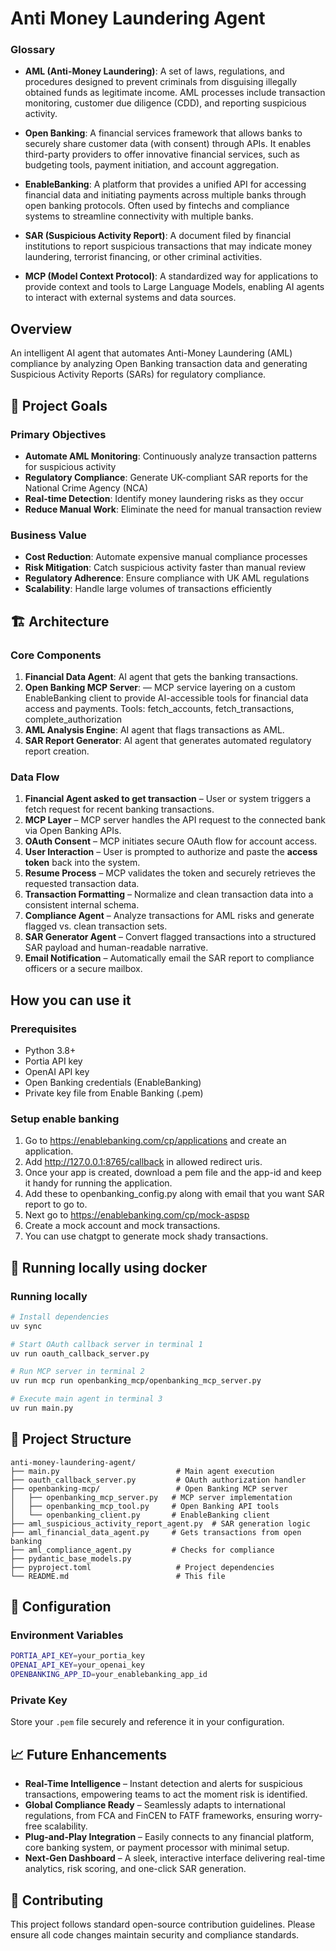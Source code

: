 # Anti Money Laundering Agent


### Glossary

- **AML (Anti-Money Laundering)**: A set of laws, regulations, and procedures designed to prevent criminals from disguising illegally obtained funds as legitimate income. AML processes include transaction monitoring, customer due diligence (CDD), and reporting suspicious activity.

- **Open Banking**: A financial services framework that allows banks to securely share customer data (with consent) through APIs. It enables third-party providers to offer innovative financial services, such as budgeting tools, payment initiation, and account aggregation.

- **EnableBanking**: A platform that provides a unified API for accessing financial data and initiating payments across multiple banks through open banking protocols. Often used by fintechs and compliance systems to streamline connectivity with multiple banks.

- **SAR (Suspicious Activity Report)**: A document filed by financial institutions to report suspicious transactions that may indicate money laundering, terrorist financing, or other criminal activities.

- **MCP (Model Context Protocol)**: A standardized way for applications to provide context and tools to Large Language Models, enabling AI agents to interact with external systems and data sources.


## Overview

An intelligent AI agent that automates Anti-Money Laundering (AML) compliance by analyzing Open Banking transaction data and generating Suspicious Activity Reports (SARs) for regulatory compliance.

## 🎯 Project Goals

### Primary Objectives
- **Automate AML Monitoring**: Continuously analyze transaction patterns for suspicious activity
- **Regulatory Compliance**: Generate UK-compliant SAR reports for the National Crime Agency (NCA)
- **Real-time Detection**: Identify money laundering risks as they occur
- **Reduce Manual Work**: Eliminate the need for manual transaction review

### Business Value
- **Cost Reduction**: Automate expensive manual compliance processes
- **Risk Mitigation**: Catch suspicious activity faster than manual review
- **Regulatory Adherence**: Ensure compliance with UK AML regulations
- **Scalability**: Handle large volumes of transactions efficiently

## 🏗️ Architecture

### Core Components
1. **Financial Data Agent**: AI agent that gets the banking transactions.
2. **Open Banking MCP Server**: — MCP service layering on a custom EnableBanking client to provide AI-accessible tools for financial data access and payments.
Tools: fetch_accounts, fetch_transactions, complete_authorization
3. **AML Analysis Engine**: AI agent that flags transactions as AML.
4. **SAR Report Generator**: AI agent that generates automated regulatory report creation.

### Data Flow

1. **Financial Agent asked to get transaction** – User or system triggers a fetch request for recent banking transactions.
2. **MCP Layer** – MCP server handles the API request to the connected bank via Open Banking APIs.
3. **OAuth Consent** – MCP initiates secure OAuth flow for account access.
4. **User Interaction** – User is prompted to authorize and paste the **access token** back into the system.
5. **Resume Process** – MCP validates the token and securely retrieves the requested transaction data.
6. **Transaction Formatting** – Normalize and clean transaction data into a consistent internal schema.
7. **Compliance Agent** – Analyze transactions for AML risks and generate flagged vs. clean transaction sets.
8. **SAR Generator Agent** – Convert flagged transactions into a structured SAR payload and human-readable narrative.
9. **Email Notification** – Automatically email the SAR report to compliance officers or a secure mailbox.

## How you can use it


### Prerequisites
- Python 3.8+
- Portia API key
- OpenAI API key
- Open Banking credentials (EnableBanking)
- Private key file from Enable Banking (.pem)

### Setup enable banking

1. Go to https://enablebanking.com/cp/applications and create an application.
2. Add http://127.0.0.1:8765/callback in allowed redirect uris.
3. Once your app is created, download a pem file and the app-id and keep it handy for running the application.
4. Add these to openbanking_config.py along with email that you want SAR report to go to.
5. Next go to https://enablebanking.com/cp/mock-aspsp
6. Create a mock account and mock transactions.
7. You can use chatgpt to generate mock shady transactions.

## 🐬 Running locally using docker


### Running locally
```bash
# Install dependencies
uv sync

# Start OAuth callback server in terminal 1
uv run oauth_callback_server.py

# Run MCP server in terminal 2
uv run mcp run openbanking_mcp/openbanking_mcp_server.py

# Execute main agent in terminal 3
uv run main.py
```

## 📁 Project Structure

```
anti-money-laundering-agent/
├── main.py                          # Main agent execution
├── oauth_callback_server.py         # OAuth authorization handler
├── openbanking-mcp/                 # Open Banking MCP server
│   ├── openbanking_mcp_server.py   # MCP server implementation
│   ├── openbanking_mcp_tool.py     # Open Banking API tools
│   └── openbanking_client.py       # EnableBanking client
├── aml_suspicious_activity_report_agent.py  # SAR generation logic
├── aml_financial_data_agent.py     # Gets transactions from open banking
├── aml_compliance_agent.py         # Checks for compliance
├── pydantic_base_models.py 
├── pyproject.toml                   # Project dependencies
└── README.md                        # This file
```

## 🔧 Configuration

### Environment Variables
```bash
PORTIA_API_KEY=your_portia_key
OPENAI_API_KEY=your_openai_key
OPENBANKING_APP_ID=your_enablebanking_app_id
```

### Private Key
Store your `.pem` file securely and reference it in your configuration.

## 📈 Future Enhancements

* **Real-Time Intelligence** – Instant detection and alerts for suspicious transactions, empowering teams to act the moment risk is identified.
* **Global Compliance Ready** – Seamlessly adapts to international regulations, from FCA and FinCEN to FATF frameworks, ensuring worry-free scalability.
* **Plug-and-Play Integration** – Easily connects to any financial platform, core banking system, or payment processor with minimal setup.
* **Next-Gen Dashboard** – A sleek, interactive interface delivering real-time analytics, risk scoring, and one-click SAR generation.

## 🤝 Contributing

This project follows standard open-source contribution guidelines. Please ensure all code changes maintain security and compliance standards.